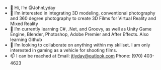 - 👋 Hi, I’m @JohnLyday
- 👀 I’m interested in integrating 3D modeling, conventional photography and 360 degree photography to create 3D Films for Virtual Reality and Mixed Reality
- 🌱 I’m currently learning C#, .Net, and Groovy, as well as Unity Game Engine, Blender, Photoshop, Adobe Premier and After Effects. Also learning Github
- 💞️ I’m looking to collaborate on anything within my skillset. I am only interested in gaming as a vehicle for shooting films.
- 📫 I can be reached at Email: jtlyday@outlook.com Phone: (970) 403-4623 
